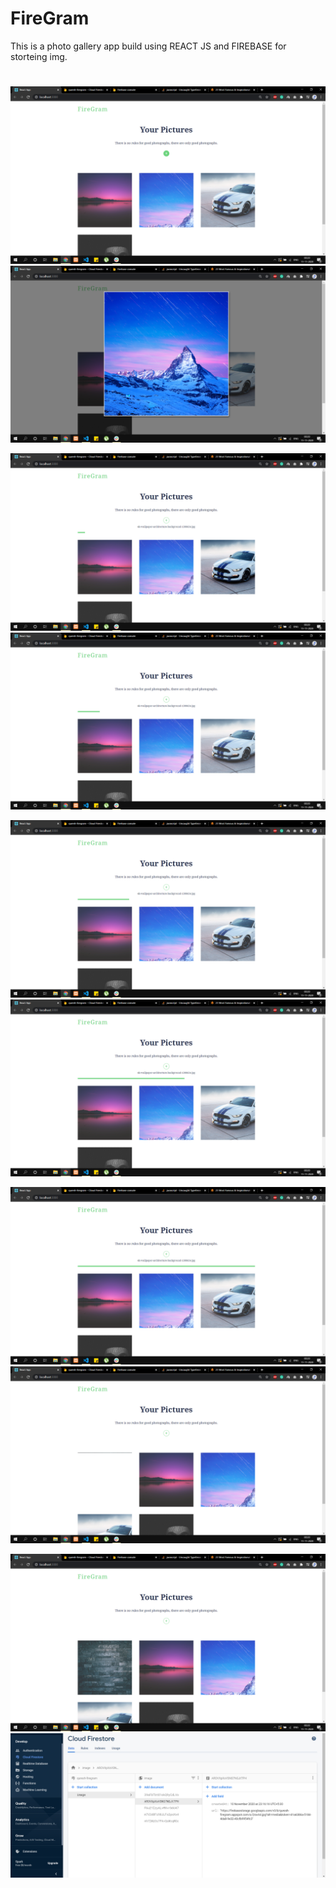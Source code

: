 # FireGram
This is a photo gallery app build using REACT JS and FIREBASE for storteing img.
#
#
#
![alt text](https://raw.githubusercontent.com/lquresh52/FireGram/master/project%20demo%20img/Screenshot%20(194).png)
![alt text](https://raw.githubusercontent.com/lquresh52/FireGram/master/project%20demo%20img/Screenshot%20(195).png)

![alt text](https://raw.githubusercontent.com/lquresh52/FireGram/master/project%20demo%20img/Screenshot%20(196).png)
![alt text](https://raw.githubusercontent.com/lquresh52/FireGram/master/project%20demo%20img/Screenshot%20(197).png)

![alt text](https://raw.githubusercontent.com/lquresh52/FireGram/master/project%20demo%20img/Screenshot%20(198).png)
![alt text](https://raw.githubusercontent.com/lquresh52/FireGram/master/project%20demo%20img/Screenshot%20(199).png)

![alt text](https://raw.githubusercontent.com/lquresh52/FireGram/master/project%20demo%20img/Screenshot%20(200).png)
![alt text](https://raw.githubusercontent.com/lquresh52/FireGram/master/project%20demo%20img/Screenshot%20(201).png)

![alt text](https://raw.githubusercontent.com/lquresh52/FireGram/master/project%20demo%20img/Screenshot%20(202).png)
![alt text](https://raw.githubusercontent.com/lquresh52/FireGram/master/project%20demo%20img/Screenshot%20(203).png)
